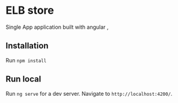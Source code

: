 # ELB store

Single App application built with angular ,

## Installation

Run  `npm install`

## Run local
Run `ng serve` for a dev server. Navigate to `http://localhost:4200/`. 

 
 